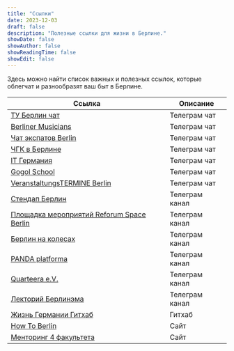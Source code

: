 ```yaml
---
title: "Ссылки"
date: 2023-12-03
draft: false
description: "Полезные ссылки для жизни в Берлине."
showDate: false
showAuthor: false
showReadingTime: false
showEdit: false
---
```


Здесь можно найти список важных и полезных ссылок, которые облегчат и разнообразят ваш быт в Берлине.

| Ссылка                                                                 | Описание                        |
| ---------------------------------------------------------------------- | ------------------------------- |
| [ТУ Берлин чат](https://t.me/+gARIV3kMEiZjM2Iy)                        | Телеграм чат                    |
| [Berliner Musicians](https://t.me/MusicJamSessionBerlin)               | Телеграм чат                    |
| [Чат экспатов Berlin](https://t.me/BerlinFailed)                       | Телеграм чат                    |
| [ЧГК в Берлине](https://t.me/joinchat/BZ_q2wxqZgnDKhXXLxYCeg)          | Телеграм чат                    |
| [IT Германия](https://t.me/itgermania)                                 | Телеграм чат                    |
| [Gogol School](https://t.me/gogolschoolberlin)                         | Телеграм чат                    |
| [VeranstaltungsTERMINE Berlin](https://t.me/Veranstaltungen_BLN)       | Телеграм чат                    |
| [Стендап Берлин](https://t.me/standupberlin)                           | Телеграм канал                  |
| [Площадка мероприятий Reforum Space Berlin](https://t.me/reforumspaceberlin)| Телеграм канал             |
| [Берлин на колесах](https://t.me/velogidberlin)                        | Телеграм канал                  |
| [PANDA platforma](https://t.me/pandakulturundpolitik)                  | Телеграм канал                  |
| [Quarteera e.V.](https://t.me/quarteera)                               | Телеграм канал                  |
| [Лекторий Берлинэма](https://t.me/lektoriyberlinem)                    | Телеграм канал                  |
| [Жизнь Германии Гитхаб](https://github.com/ru-de/faq)                  | Гитхаб                          |
| [How To Berlin](https://howtoberlin.de/ru/)                            | Сайт                            |
| [Менторинг 4 факультета](https://mentoring.eecs.tu-berlin.de/de/)      | Сайт                            |